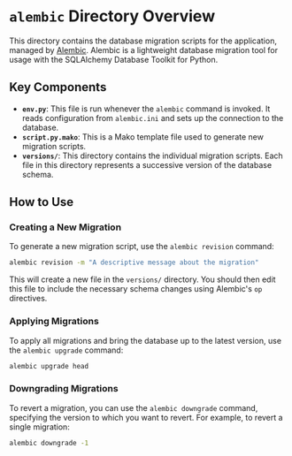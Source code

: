 # `alembic` Directory Overview

This directory contains the database migration scripts for the application, managed by [Alembic](https://alembic.sqlalchemy.org/en/latest/). Alembic is a lightweight database migration tool for usage with the SQLAlchemy Database Toolkit for Python.

## Key Components

-   **`env.py`**: This file is run whenever the `alembic` command is invoked. It reads configuration from `alembic.ini` and sets up the connection to the database.
-   **`script.py.mako`**: This is a Mako template file used to generate new migration scripts.
-   **`versions/`**: This directory contains the individual migration scripts. Each file in this directory represents a successive version of the database schema.

## How to Use

### Creating a New Migration

To generate a new migration script, use the `alembic revision` command:

```bash
alembic revision -m "A descriptive message about the migration"
```

This will create a new file in the `versions/` directory. You should then edit this file to include the necessary schema changes using Alembic's `op` directives.

### Applying Migrations

To apply all migrations and bring the database up to the latest version, use the `alembic upgrade` command:

```bash
alembic upgrade head
```

### Downgrading Migrations

To revert a migration, you can use the `alembic downgrade` command, specifying the version to which you want to revert. For example, to revert a single migration:

```bash
alembic downgrade -1
```
